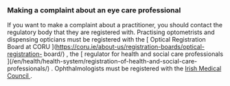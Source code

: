 ###  Making a complaint about an eye care professional

If you want to make a complaint about a practitioner, you should contact the
regulatory body that they are registered with. Practising optometrists and
dispensing opticians must be registered with the [ Optical Registration Board
at CORU ](https://coru.ie/about-us/registration-boards/optical-registration-
board/) , the [ regulator for health and social care professionals
](/en/health/health-system/registration-of-health-and-social-care-
professionals/) . Ophthalmologists must be registered with the [ Irish Medical
Council ](http://www.medicalcouncil.ie) .
